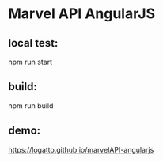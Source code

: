 # Marvel API AngularJS

## local test: 

npm run start

## build: 

npm run build

## demo: 

https://logatto.github.io/marvelAPI-angularjs
